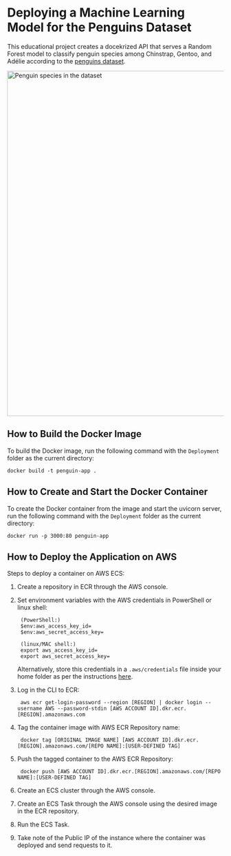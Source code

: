 # Deploying a Machine Learning Model for the Penguins Dataset

This educational project creates a docekrized API that serves a Random Forest model to classify penguin species among Chinstrap, Gentoo, and Adélie according to the [penguins dataset](https://www.openml.org/d/42585).

<img src="https://imgur.com/orZWHly.png" alt="Penguin species in the dataset" width="800"/>

## How to Build the Docker Image

To build the Docker image, run the following command with the `Deployment` folder as the current directory:

```
docker build -t penguin-app .
```

## How to Create and Start the Docker Container

To create the Docker container from the image and start the uvicorn server, run the following command with the `Deployment` folder as the current directory:

```
docker run -p 3000:80 penguin-app
```

## How to Deploy the Application on AWS

Steps to deploy a container on AWS ECS:

1. Create a repository in ECR through the AWS console.

1. Set environment variables with the AWS credentials in PowerShell or linux shell:

        (PowerShell:)
        $env:aws_access_key_id=
        $env:aws_secret_access_key=

        (linux/MAC shell:)
        export aws_access_key_id=
        export aws_secret_access_key=

    Alternatively, store this credentials in a `.aws/credentials` file inside your home folder as per the instructions [here](https://boto3.amazonaws.com/v1/documentation/api/latest/guide/credentials.html#shared-credentials-file).

1. Log in the CLI to ECR:

        aws ecr get-login-password --region [REGION] | docker login --username AWS --password-stdin [AWS ACCOUNT ID].dkr.ecr.[REGION].amazonaws.com

1. Tag the container image with AWS ECR Repository name:

        docker tag [ORIGINAL IMAGE NAME] [AWS ACCOUNT ID].dkr.ecr.[REGION].amazonaws.com/[REPO NAME]:[USER-DEFINED TAG]

1. Push the tagged container to the AWS ECR Repository:

        docker push [AWS ACCOUNT ID].dkr.ecr.[REGION].amazonaws.com/[REPO NAME]:[USER-DEFINED TAG]

1. Create an ECS cluster through the AWS console.

1. Create an ECS Task through the AWS console using the desired image in the ECR repository.

1. Run the ECS Task.

1. Take note of the Public IP of the instance where the container was deployed and send requests to it.